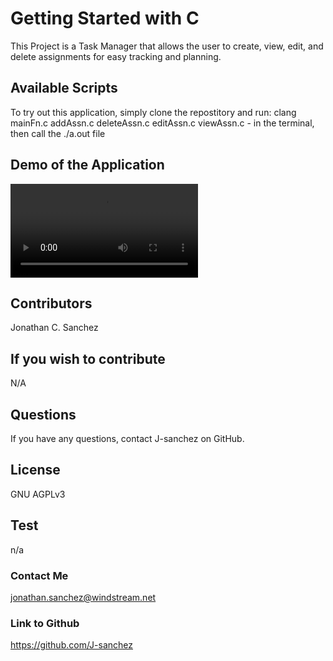 # Getting Started with C

This Project is a Task Manager that allows the user to create, view, edit, and delete assignments for easy tracking and planning.

## Available Scripts

To try out this application, simply clone the repostitory and run: clang mainFn.c addAssn.c deleteAssn.c editAssn.c viewAssn.c  - in the terminal, then call the ./a.out file



## Demo of the Application 

![Show Program](/Users/jcsanchez/Desktop/Time_Management/Assets/Demo_C.mov)


## Contributors
Jonathan C. Sanchez

## If you wish to contribute
N/A

## Questions
If you have any questions, contact J-sanchez on GitHub.

## License
GNU AGPLv3

## Test
n/a

### Contact Me
jonathan.sanchez@windstream.net
### Link to Github

https://github.com/J-sanchez
